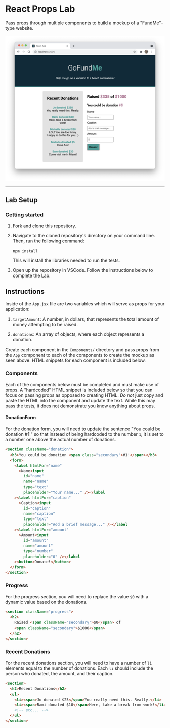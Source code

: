 # React Props Lab

Pass props through multiple components to build a mockup of a "FundMe"-type website.

![Image of completed application.](./assets/mockup.png)

---

## Lab Setup

### Getting started

1. Fork and clone this repository.

1. Navigate to the cloned repository's directory on your command line. Then, run the following command:

   ```
   npm install
   ```

   This will install the libraries needed to run the tests.

1. Open up the repository in VSCode. Follow the instructions below to complete the Lab.

## Instructions

Inside of the `App.jsx` file are two variables which will serve as props for your application:

1. `targetAmount`: A number, in dollars, that represents the total amount of money attempting to be raised.

1. `donations`: An array of objects, where each object represents a donation.

Create each component in the `Components/` directory and pass props from the `App` component to each of the components to create the mockup as seen above. HTML snippets for each component is included below.

### Components

Each of the components below must be completed and must make use of props. A "hardcoded" HTML snippet is included below so that you can focus on passing props as opposed to creating HTML. _Do not_ just copy and paste the HTML into the component and update the text. While this may pass the tests, it does not demonstrate you know anything about props.

#### DonationForm

For the donation form, you will need to update the sentence "You could be donation #1!" so that instead of being hardcoded to the number `1`, it is set to a number one above the actual number of donations.

```html
<section className="donation">
  <h3>You could be donation <span class="secondary">#1!</span></h3>
  <form>
    <label htmlFor="name"
      >Name<input
        id="name"
        name="name"
        type="text"
        placeholder="Your name..." /></label
    ><label htmlFor="caption"
      >Caption<input
        id="caption"
        name="caption"
        type="text"
        placeholder="Add a brief message..." /></label
    ><label htmlFor="amount"
      >Amount<input
        id="amount"
        name="amount"
        type="number"
        placeholder="0" /></label
    ><button>Donate!</button>
  </form>
</section>
```

### Progress

For the progress section, you will need to replace the value `$0` with a dynamic value based on the donations.

```html
<section className="progress">
  <h2>
    Raised <span className="secondary">$0</span> of
    <span className="secondary">$1000</span>
  </h2>
</section>
```

### Recent Donations

For the recent donations section, you will need to have a number of `li` elements equal to the number of donations. Each `li` should include the person who donated, the amount, and their caption.

```html
<section>
  <h2>Recent Donations</h2>
  <ul>
    <li><span>Jo donated $25</span>You really need this. Really.</li>
    <li><span>Rami donated $10</span>Here, take a break from work!</li>
    <!-- etc... -->
  </ul>
</section>
```
